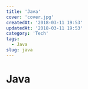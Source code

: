 ```yaml
---
title: 'Java'
cover: 'cover.jpg'
createdAt: '2018-03-11 19:53'
updatedAt: '2018-03-11 19:53'
category: 'Tech'
tags:
  - Java
slug: java
---
```


# Java


